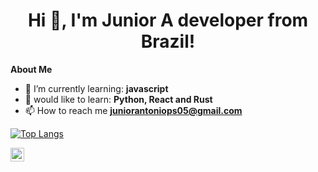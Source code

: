 <h1 align="center">Hi 👋, I'm Junior A developer from Brazil!</h1>

**About Me**

- 🌱 I’m currently learning: **javascript**
- 💬 would like to learn: **Python, React and Rust**
- 📫 How to reach me **juniorantoniops05@gmail.com**

[![Top Langs](https://github-readme-stats.vercel.app/api/top-langs/?username=juskera)](https://github.com/anuraghazra/github-readme-stats)

<a href="https://www.linkedin.com/in/juniorantoniops/">
  <img align="center" alt="Junior Antonio' LinkedIN" width="22px" src="https://raw.githubusercontent.com/peterthehan/peterthehan/master/assets/linkedin.svg" />
</a>
<br><br>

